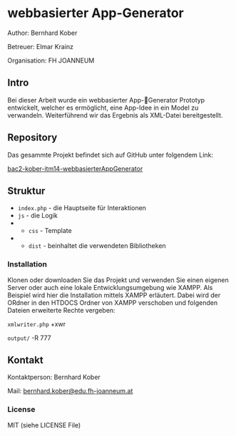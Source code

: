 # webbasierter App-Generator


Author: Bernhard Kober

Betreuer: Elmar Krainz

Organisation: FH JOANNEUM

## Intro

Bei dieser Arbeit wurde ein webbasierter App-Generator Prototyp entwickelt, welcher es ermöglicht, eine App-Idee in ein Model zu verwandeln. Weiterführend wir das Ergebnis als XML-Datei bereitgestellt.

## Repository

Das gesammte Projekt befindet sich auf GitHub unter folgendem Link:

<a href="https://github.com/p4nd4s/webbasierterAppGenerator">bac2-kober-itm14-webbasierterAppGenerator</a>

## Struktur

* `index.php` 	- die Hauptseite für Interaktionen
* `js`			 	- die Logik
* * `css` 		- Template
* * `dist` 		- beinhaltet die verwendeten Bibliotheken


### Installation

Klonen oder downloaden Sie das Projekt und verwenden Sie einen eigenen Server oder auch eine lokale Entwicklungsumgebung wie XAMPP. Als Beispiel wird hier die Installation mittels XAMPP erläutert. Dabei wird der ORdner in den HTDOCS Ordner von XAMPP verschoben und folgenden Dateien erweiterte Rechte vergeben:

`xmlwriter.php` +xwr

`output/` -R 777


## Kontakt

Kontaktperson: Bernhard Kober

Mail: bernhard.kober@edu.fh-joanneum.at 

### License

MIT (siehe LICENSE File)
